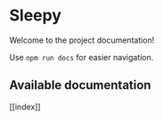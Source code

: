 # Sleepy

Welcome to the project documentation!

Use `npm run docs` for easier navigation.

## Available documentation

[[index]]
